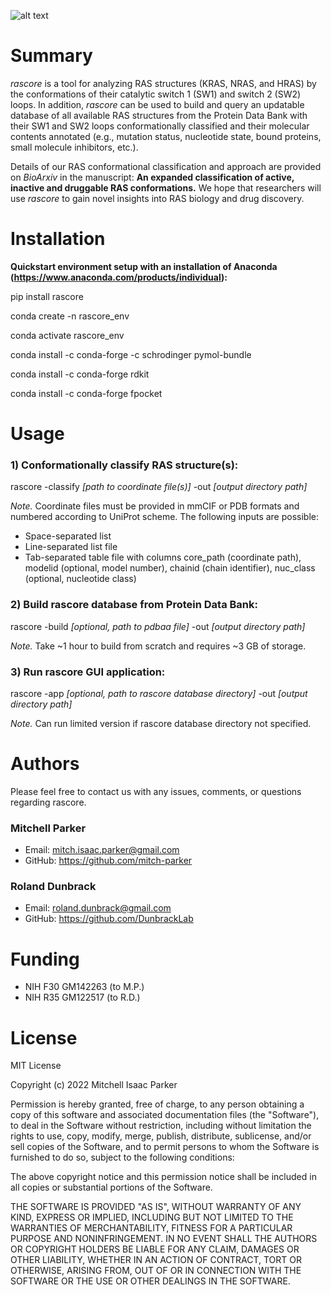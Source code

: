 ![alt text](https://github.com/mitch-parker/rascore/blob/main/src/data/rascore_logo.png?)

# Summary

*rascore* is a tool for analyzing RAS structures (KRAS, NRAS, and HRAS) by the conformations of their catalytic switch 1 (SW1) and switch 2 (SW2) loops. In addition, *rascore* can be used to build and query an updatable database of all available RAS structures from the Protein Data Bank with their SW1 and SW2 loops conformationally classified and their molecular contents annotated (e.g., mutation status, nucleotide state, bound proteins, small molecule inhibitors, etc.). 

Details of our RAS conformational classification and approach are provided on *BioArxiv* in the manuscript: **An expanded classification of active, inactive and druggable RAS conformations.** We hope that researchers will use *rascore* to gain novel insights into RAS biology and drug discovery. 

# Installation

**Quickstart environment setup with an installation of Anaconda (https://www.anaconda.com/products/individual):**

pip install rascore

conda create -n rascore_env

conda activate rascore_env

conda install -c conda-forge -c schrodinger pymol-bundle

conda install -c conda-forge rdkit

conda install -c conda-forge fpocket

# Usage

### 1) Conformationally classify RAS structure(s):

rascore -classify *[path to coordinate file(s)]* -out *[output directory path]*

*Note.* Coordinate files must be provided in mmCIF or PDB formats and numbered according to UniProt scheme. The following inputs are possible: 
- Space-separated list
- Line-separated list file
- Tab-separated table file with columns core_path (coordinate path), modelid (optional, model number), chainid (chain identifier), nuc_class (optional, nucleotide class)

### 2) Build rascore database from Protein Data Bank:

rascore -build *[optional, path to pdbaa file]* -out *[output directory path]*

*Note.* Take ~1 hour to build from scratch and requires ~3 GB of storage.

### 3) Run rascore GUI application:

rascore -app *[optional, path to rascore database directory]* -out *[output directory path]*

*Note.* Can run limited version if rascore database directory not specified.

# Authors

Please feel free to contact us with any issues, comments, or questions regarding rascore.

### Mitchell Parker

- Email: <mitch.isaac.parker@gmail.com>
- GitHub: https://github.com/mitch-parker

### Roland Dunbrack

- Email: <roland.dunbrack@gmail.com>
- GitHub: https://github.com/DunbrackLab

# Funding

- NIH F30 GM142263 (to M.P.)
- NIH R35 GM122517 (to R.D.)

# License
MIT License

Copyright (c) 2022 Mitchell Isaac Parker

Permission is hereby granted, free of charge, to any person obtaining a copy
of this software and associated documentation files (the "Software"), to deal
in the Software without restriction, including without limitation the rights
to use, copy, modify, merge, publish, distribute, sublicense, and/or sell
copies of the Software, and to permit persons to whom the Software is
furnished to do so, subject to the following conditions:

The above copyright notice and this permission notice shall be included in all
copies or substantial portions of the Software.

THE SOFTWARE IS PROVIDED "AS IS", WITHOUT WARRANTY OF ANY KIND, EXPRESS OR
IMPLIED, INCLUDING BUT NOT LIMITED TO THE WARRANTIES OF MERCHANTABILITY,
FITNESS FOR A PARTICULAR PURPOSE AND NONINFRINGEMENT. IN NO EVENT SHALL THE
AUTHORS OR COPYRIGHT HOLDERS BE LIABLE FOR ANY CLAIM, DAMAGES OR OTHER
LIABILITY, WHETHER IN AN ACTION OF CONTRACT, TORT OR OTHERWISE, ARISING FROM,
OUT OF OR IN CONNECTION WITH THE SOFTWARE OR THE USE OR OTHER DEALINGS IN THE
SOFTWARE.